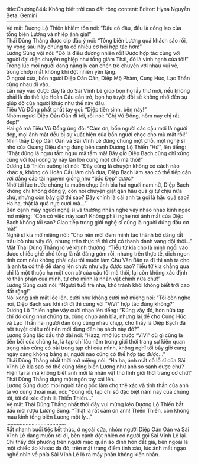 title:Chương844: Không biết trời cao đất rộng
content:
Editor: Hyna Nguyễn<br>Beta: Gemini<br>————————————————–<br>Vẻ mặt Dương Lộ Thiến khiêm tốn nói: “Đâu có đâu, đều là công lao của tổng biên Lương và nhiếp ảnh gia!”<br>Thái Dũng Thắng được dịp đắc ý nói: “Tổng biên Lương quá khách sáo rồi, hy vọng sau này chúng ta có nhiều cơ hội hợp tác hơn!”<br>Lương Sùng vội nói: “Đó là điều đương nhiên rồi! Được hợp tác cùng với người đại diện chuyên nghiệp như tổng giám Thái, đó là vinh hạnh của tôi!”<br>Trong lúc mọi người đang nâng ly cạn chén trò chuyện với nhau vui vẻ, trong chớp mắt không khí đột nhiên yên lặng.<br>Ở ngoài cửa, bốn người Diệp Oản Oản, Diệp Mộ Phàm, Cung Húc, Lạc Thần cùng nhau đi vào.<br>Lần này vào được đây là do Sài Vĩnh Lê giúp bọn họ lấy thư mời, nếu không phải là do thế lực Hoàn Cầu cản trở, bọn họ tuyệt đối sẽ không nhờ đến sự giúp đỡ của người khác như thế này đâu.<br>Tiêu Vũ Đồng phất phất tay gọi: “Diệp tiên sinh, bên này!”<br>Nhóm người Diệp Oản Oản đi tới, rồi nói: “Chị Vũ Đồng, hôm nay chị rất đẹp!”<br>Hai gò má Tiêu Vũ Đồng ửng đỏ: “Cảm ơn, bốn người các cậu mới là người đẹp, mọi ánh mắt đều bị sự xuất hiện của bốn người chọc cho mù mắt rồi!”<br>Nhìn thấy Diệp Oản Oản và Sài Vĩnh Lê đứng chung một chỗ, một nghệ sĩ nhỏ của Quang Diệu đang đứng bên cạnh Dương Lộ Thiến “Hứ”, lên tiếng: “Thật đúng là ngưu tầm ngưu mã tầm mã! Bây giờ Diệp Bạch cũng chỉ xứng cùng với loại công ty này lăn lộn cùng một chỗ mà thôi!”<br>Dương Lộ Thiến buông lời nói: “Đây cũng là chuyện không có cách nào khác a, không có Hoàn Cầu làm chỗ dựa, Diệp Bạch làm sao có thể tiếp cận với đẳng cấp tài nguyên giống như “Sắc Đẹp” được?<br>Nhớ tới lúc trước chúng ta muốn chụp ảnh bìa hai người nam nữ, Diệp Bạch không chỉ không đồng ý, còn nói chuyện giật gân hậu quả gì tự chịu nữa chứ, nhưng còn bây giờ thì sao? Đây chính là cái anh ta gọi là hậu quả sao? Ha ha, thật là quá nực cưới mà…”<br>Bên cạnh mấy người nghệ sĩ và thương nhân nghe vậy nhao nhao kinh ngạc mở miệng: “Còn có việc này sao? Không phải nghe nói ánh mắt của Diệp Bạch không tồi sao? Giao tiếp trong giới nghệ sĩ cũng là người đứng đầu cơ mà!”<br>Nghệ sĩ kia mở miệng nói: “Cho nên mới đem mình tạo thành bộ dáng rất trâu bò như vậy đó, nhưng trên thực tế thì chỉ có thanh danh vang dội thôi…”<br>Mặt Thái Dũng Thắng lộ vẻ khinh thường: “Tiểu tử kia cho là mình ngồi vào được chiếc ghế phó tổng là rất đáng gờm rồi, nhưng trên thực tế, dich ngon tinh com nếu không phải cậu tôi muốn làm Chu Văn Bân ra đi thì anh ta cho là anh ta có thể dễ dàng lên chức như vậy được sao? Tiểu tử kia chẳng qua chỉ là một thuộc hạ một con cờ của cậu tôi mà thôi, lại còn không xác định rõ thân phận của mình, tự cho mình là nhân vật chính nữa chứ!”<br>Lương Sùng cười nói: “Người tuổi trẻ nha, khó tránh khỏi không biết trời cao đất rộng!”<br>Nói xong ánh mắt lóe lên, cười như không cười mở miệng nói: “Tôi còn nghe nói, Diệp Bạch sau khi rời đi thì cùng với “ViVi” hợp tác đúng không?”<br>Dương Lộ Thiến nghe vậy cười nhạo lên tiếng: “Đúng vậy đó, hơn nữa tạp chí đó cũng như chúng ta, cũng chụp ảnh bìa, nhưng lại để cho Cung Húc và Lạc Thần hai người đàn ông cùng nhau chụp, cho thấy là Diệp Bạch đã hết tuyệt chiêu rồi nên mới dùng đến hạ sách này đó?”<br>Lương Sùng lắc đầu thở dài nói: “Hazz, nhớ lúc trước “ViVi” dù gì cũng là tiền bối của chúng ta, là tạp chí lâu năm trong giới thời trang sự kiện quan trọng nào cũng có bài trong tạp chí của mình, không nghĩ tới bây giờ càng ngày càng không bằng ai, người nào cũng có thể hợp tác được…”<br>Thái Dũng Thắng nhất thời mở miệng nói: “Ha ha, ánh mắt cổ lỗ sĩ của Sài Vĩnh Lê kia sao có thể cùng tổng biên Lương như anh so sánh được chứ? Hiện tại ai mà không biết anh mới là nhân vật thủ lĩnh giới thời trang cơ chứ!”<br>Thái Dũng Thắng dựng một ngón tay cái lên.<br>Lương Sùng được mọi người tâng bốc làm cho thể xác và tinh thần của anh ta vô cùng thoải mái, nói: “Đúng rồi, tạp chí số đặc biệt năm nay của chúng tôi, tôi đã xác định là Thiến Thiến…”<br>Vẻ mặt Thái Dũng Thắng nhất thời đầy vui mừng kéo Dương Lộ Thiến bắt đầu mời rượu Lương Sùng: “Thật là rất cảm ơn anh! Thiến Thiến, còn không mau kính tổng biên Lương một ly…”<br>………………………………….<br>Rất nhanh buổi tiệc kết thúc, ở ngoài cửa, nhóm người Diệp Oản Oản và Sài Vĩnh Lê đang muốn rời đi, bên cạnh đột nhiên có người gọi Sài Vĩnh Lê lại.<br>Chỉ thấy đối phương trên người mặc quần áo đính hôn đắt giá, bên ngoài là một chiếc áo khoác da đỏ, trên mặt trang điểm tinh xảo, lúc ánh mắt ngạo nghễ nhìn về phía Sài Vĩnh Lê lộ ra mấy phần không kiên nhẫn.